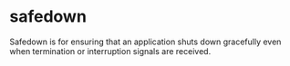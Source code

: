 # safedown
Safedown is for ensuring that an application shuts down gracefully even when termination or interruption signals are received.

